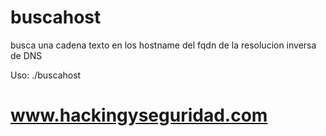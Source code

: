 # buscahost

busca una cadena texto en los hostname del fqdn de la resolucion inversa de DNS

Uso: ./buscahost <palabra>

# www.hackingyseguridad.com
